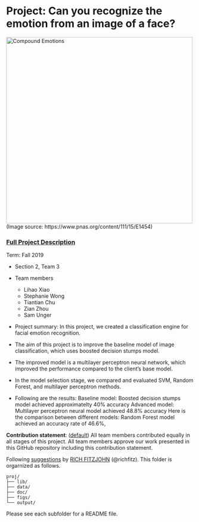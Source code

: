 # Project: Can you recognize the emotion from an image of a face? 
<img src="figs/CE.jpg" alt="Compound Emotions" width="500"/>
(Image source: https://www.pnas.org/content/111/15/E1454)

### [Full Project Description](doc/project3_desc.md)

Term: Fall 2019

+ Section 2, Team 3
+ Team members
	+ Lihao Xiao
	+ Stephanie Wong
	+ Tiantian Chu
	+ Zian Zhou
	+ Sam Unger

+ Project summary: In this project, we created a classification engine for facial emotion recognition.
+ The aim of this project is to improve the baseline model of image classification, which uses boosted decision stumps model.
+ The improved model is a multilayer perceptron neural network, which improved the performance compared to the client’s base model.
+ In the model selection stage, we compared and evaluated SVM, Random Forest,  and multilayer perceptron methods.
+ Following are the results:
Baseline model: Boosted decision stumps model achieved approximatelty 40% accuracy
Advanced model: Multilayer perceptron neural model achieved 48.8% accuracy
Here is the comparison between different models:
Random Forest model achieved an accuracy rate of 46.6%, 

**Contribution statement**: ([default](doc/a_note_on_contributions.md)) All team members contributed equally in all stages of this project. All team members approve our work presented in this GitHub repository including this contribution statement. 

Following [suggestions](http://nicercode.github.io/blog/2013-04-05-projects/) by [RICH FITZJOHN](http://nicercode.github.io/about/#Team) (@richfitz). This folder is orgarnized as follows.

```
proj/
├── lib/
├── data/
├── doc/
├── figs/
└── output/
```

Please see each subfolder for a README file.
